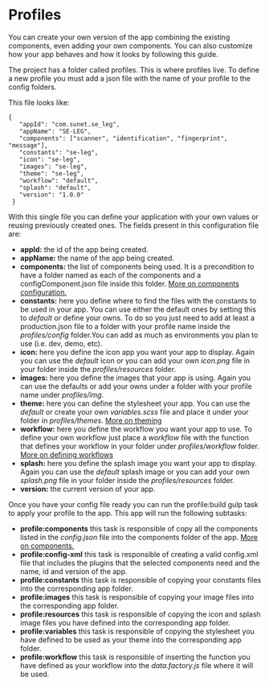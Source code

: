 # Profiles

You can create your own version of the app combining the existing components, even adding your own components. You can also customize how your app behaves and how it looks by following this guide.

The project has a folder called profiles. This is where profiles live. To define a new profile you must add a json file with the name of your profile to the config folders.

This file looks like:

```
{
   "appId": "com.sunet.se_leg",
   "appName": "SE-LEG",
   "components": ["scanner", "identification", "fingerprint", "message"],
   "constants": "se-leg",
   "icon": "se-leg",
   "images": "se-leg",
   "theme": "se-leg",
   "workflow": "default",
   "splash": "default",
   "version": "1.0.0"
 }
 ```

 With this single file you can define your application with your own values or reusing previously created ones. The fields present in this configuration file are:

 * **appId:** the id of the app being created.
 * **appName:** the name of the app being created.
 * **components:** the list of components being used. It is a precondition to have a folder named as each of the components and a configComponent.json file inside this folder. [More on components configuration.](COMPONENTS.md)
 * **constants:** here you define where to find the files with the constants to be used in your app. You can use either the default ones by setting this to _default_ or define your owns. To do so you just need to add at least a production.json file to a folder with your profile name inside the _profiles/config_ folder.You can add as much as environments you plan to use (i.e. dev, demo, etc).
 * **icon:** here you define the icon app you want your app to display. Again you can use the _default_ icon or you can add your own _icon.png_ file in your folder inside the _profiles/resources_ folder.
 * **images:** here you define the images that your app is using. Again you can use the defaults or add your owns under a folder with your profile name under _profiles/img_.
 * **theme:** here you can define the stylesheet your app. You can use the _default_ or create your own _variables.scss_ file and place it under your folder in _profiles/themes_. [More on theming](THEMING.md)
 * **workflow:** here you define the workflow you want your app to use. To define your own workflow just place a _workflow_ file with the function that defines your workflow in your folder under _profiles/workflow_ folder. [More on defining workflows](WORKFLOWS.md)
 * **splash:** here you define the splash image you want your app to display. Again you can use the _default_ splash image or you can add your own _splash.png_ file in your folder inside the _profiles/resources_ folder.
 * **version:** the current version of your app.

 Once you have your config file ready you can run the profile:build gulp task to apply your profile to the app. This app will run the following subtasks:

 * **profile:components** this task is responsible of copy all the components listed in the _config.json_ file into the components folder of the app. [More on components.](COMPONENTS.md)
 * **profile:config-xml** this task is responsible of creating a valid config.xml file that includes the plugins that the selected components need and the name, id and version of the app.
 * **profile:constants** this task is responsible of copying your constants files into the corresponding app folder.
 * **profile:images** this task is responsible of copying your image files into the corresponding app folder.
 * **profile:resources** this task is responsible of copying the icon and splash image files you have defined into the corresponding app folder.
 * **profile:variables** this task is responsible of copying the stylesheet you have defined to be used as your theme into the corresponding app folder.
 * **profile:workflow** this task is responsible of inserting the function you have defined as your workflow into the _data.factory.js_ file where it will be used.